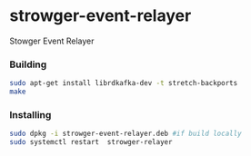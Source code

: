 # strowger-event-relayer
Stowger Event Relayer

### Building

```bash
sudo apt-get install librdkafka-dev -t stretch-backports
make
```

### Installing

```bash
sudo dpkg -i strowger-event-relayer.deb #if build locally
sudo systemctl restart  strowger-relayer
```
